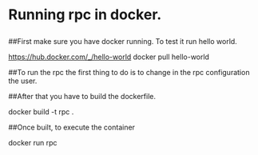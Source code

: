 # <p>Running rpc in docker.<p>

##First make sure you have docker running. To test it run hello world.

https://hub.docker.com/_/hello-world
docker pull hello-world

##To run the rpc the first thing to do is to change in the rpc configuration the user.

##After that you have to build the dockerfile.

docker build -t rpc .

##Once built, to execute the container

docker run rpc
